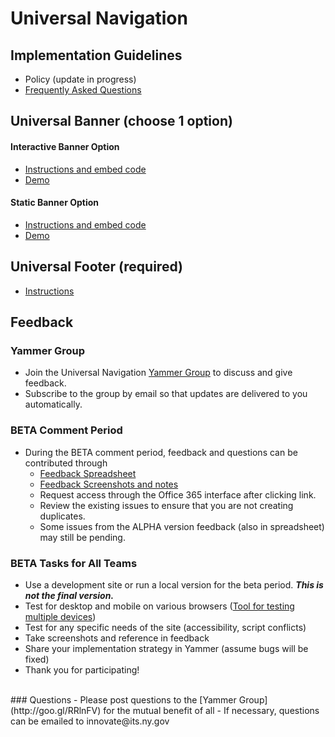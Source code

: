 # Universal Navigation

## Implementation Guidelines

- Policy (update in progress)
- [Frequently Asked Questions](faqs.md)

## Universal Banner (choose 1 option)

#### Interactive Banner Option

- [Instructions and embed code](interactive-option.md)
- [Demo](http://nys-its.github.io/universal-navigation/demos/interactive-option-demo.html)

#### Static Banner Option

- [Instructions and embed code](static-option.md)
- [Demo](http://nys-its.github.io/universal-navigation/demos/static-option-demo.html)

## Universal Footer (required)

- [Instructions](footer.md)

## Feedback

### Yammer Group

- Join the Universal Navigation [Yammer Group](http://goo.gl/RRlnFV) to discuss and give feedback.
- Subscribe to the group by email so that updates are delivered to you automatically.

### BETA Comment Period
- During the BETA comment period, feedback and questions can be contributed through
  - [Feedback Spreadsheet](https://nysemail.sharepoint.com/sites/CTO/digital-team/_layouts/15/WopiFrame.aspx?sourcedoc=%7Bc3c1b67f-1315-4137-8219-a535931cb627%7D&action=edit&source=https%3A%2F%2Fnysemail%2Esharepoint%2Ecom%2Fsites%2FCTO%2Fdigital%2Dteam%2FSitePages%2FHome%2Easpx%3FRootFolder%3D%252Fsites%252FCTO%252Fdigital%252Dteam%252FShared%2520Documents%252FStrategy%252Funiversal%252Dnavigation%26FolderCTID%3D0x01200052620ABD70444146BE69E443CC6A38AF%26View%3D%257B7472896C%252D19F8%252D4BE9%252DA546%252DCE7986A5DD10%257D)
  - [Feedback Screenshots and notes](https://nysemail.sharepoint.com/sites/CTO/digital-team/_layouts/15/WopiFrame.aspx?sourcedoc=%7Bfea978c4-3823-4827-b31a-2a17a94236be%7D&action=edit&source=https%3A%2F%2Fnysemail%2Esharepoint%2Ecom%2Fsites%2FCTO%2Fdigital%2Dteam%2FSitePages%2FHome%2Easpx%3FRootFolder%3D%252Fsites%252FCTO%252Fdigital%252Dteam%252FShared%2520Documents%252FStrategy%252Funiversal%252Dnavigation%26FolderCTID%3D0x01200052620ABD70444146BE69E443CC6A38AF%26View%3D%257B7472896C%252D19F8%252D4BE9%252DA546%252DCE7986A5DD10%257D)
  - Request access through the Office 365 interface after clicking link.
  - Review the existing issues to ensure that you are not creating duplicates.
  - Some issues from the ALPHA version feedback (also in spreadsheet) may still be pending.

### BETA Tasks for All Teams

  - Use a development site or run a local version for the beta period. ___This is not the final version.___
  - Test for desktop and mobile on various browsers ([Tool for testing multiple devices](http://responsive.victorcoulon.fr/))
  - Test for any specific needs of the site (accessibility, script conflicts)
  - Take screenshots and reference in feedback
  - Share your implementation strategy in Yammer (assume bugs will be fixed)
  - Thank you for participating!


<br>
### Questions
- Please post questions to the [Yammer Group](http://goo.gl/RRlnFV) for the mutual benefit of all
- If necessary, questions can be emailed to innovate@its.ny.gov
